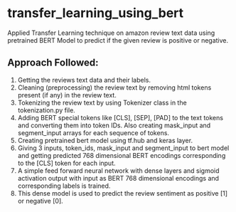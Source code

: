 # transfer_learning_using_bert
Applied Transfer Learning technique on amazon review text data using pretrained BERT Model to predict if the given review is positive or negative.


## Approach Followed:
1. Getting the reviews text data and their labels.
2. Cleaning (preprocessing) the review text by removing html tokens present (if any) in the review text.
3. Tokenizing the review text by using Tokenizer class in the tokenization.py file.
4. Adding BERT special tokens like [CLS], [SEP], [PAD] to the text tokens and converting them into token IDs. Also creating mask_input and segment_input arrays for each sequence of tokens.
5. Creating pretrained bert model using tf.hub and keras layer.
6. Giving 3 inputs, token_ids, mask_input and segment_input to bert model and getting predicted 768 dimensional BERT encodings corresponding to the [CLS] token for each input.
7. A simple feed forward neural network with dense layers and sigmoid activation output with input as BERT 768 dimensional encodings and corresponding labels is trained.
8. This dense model is used to predict the review sentiment as positive [1] or negative [0].
